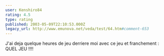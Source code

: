 ```yaml
---
user: Kenshiro84
rating: 4.5
type: rating
published: 2003-05-09T22:10:53.000Z
legacy_url: http://www.emunova.net/veda/test/64.htm#comment-653
---
```

J'ai deja quelque heures de jeu derriere moi avec ce jeu et franchement : QUEL JEU !!!!